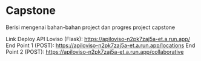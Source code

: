 # Capstone
Berisi mengenai bahan-bahan project dan progres project capstone

Link Deploy API Loviso (Flask): https://apiloviso-n2pk7zaj5a-et.a.run.app/
End Point 1 (POST): https://apiloviso-n2pk7zaj5a-et.a.run.app/locations
End Point 2 (POST): https://apiloviso-n2pk7zaj5a-et.a.run.app/collaborative
